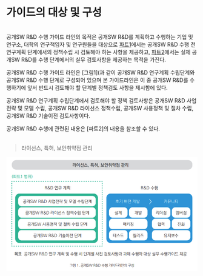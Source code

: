 # 가이드의 대상 및 구성

<br>공개SW R&D 수행 가이드 라인의 목적은 공개SW R&D를 계획하고 수행하는 기업 및 연구소, 대학의 연구책임자 및 연구원들을 대상으로 [파트1](#)에서는 공개SW R&D 수행 전 연구계획 단계에서의 정책수립 시 검토해야 하는 사항을 제공하고, [파트2](#)에서는 실제 공개SW R&D를 수행 단계에서의 실무 검토사항을 제공하는 목적을 가진다.

공개SW R&D 수행 가이드 라인은 [그림1](과 같이 공개SW R&D 연구계획 수립단계와 공개SW R&D 수행 단계로 구성되어 있으며 본 가이드라인은 이 중 공개SW R&D를 수행하기에 앞서 반드시 검토해야 할 단계별 정책검토 사항을 제시함에 있다. 

공개SW R&D 연구계획 수립단계에서 검토해야 할 정책 검토사항은 공개SW R&D 사업전략 및 모델 수립, 공개SW R&D 라이선스 정책수립, 공개SW 사용정책 및 절차 수립, 공개SW R&D 기술이전 검토사항이다. 

공개SW R&D 수행에 관련된 내용은 [파트2]의 내용을 참조할 수 있다.  
<br>
>라이선스, 특허, 보안취약점 관리 

![그림 1](/assets/image1.png "그림 1. 공개SW R&D 수행 가이드라인의 구성")


